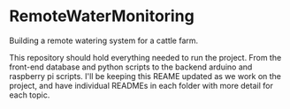 # RemoteWaterMonitoring
Building a remote watering system for a cattle farm.

This repository should hold everything needed to run the project. From the front-end database and python scripts to the backend arduino and raspberry pi scripts. I'll be keeping this REAME updated as we work on the project, and have individual READMEs in each folder with more detail for each topic.
